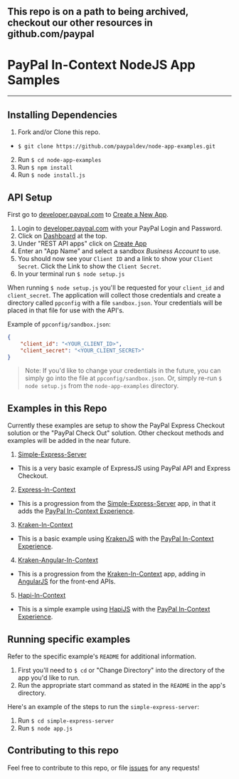<h2>This repo is on a path to being archived, checkout our other resources in github.com/paypal</h2>


# PayPal In-Context NodeJS App Samples

------

## Installing Dependencies

1. Fork and/or Clone this repo.
  * `$ git clone https://github.com/paypaldev/node-app-examples.git`
2. Run `$ cd node-app-examples`
3. Run `$ npm install`
4. Run `$ node install.js`

## API Setup

First go to [developer.paypal.com](https://developer.paypal.com/developer/applications/) to [Create a New App](https://developer.paypal.com/developer/applications/create).  

1. Login to [developer.paypal.com](https://developer.paypal.com/) with your PayPal Login and Password.
2. Click on [Dashboard](https://developer.paypal.com/developer/applications/) at the top.
3. Under "REST API apps" click on [Create App](https://developer.paypal.com/developer/applications/create)
4. Enter an "App Name" and select a sandbox *Business Account* to use.
5. You should now see your `Client ID` and a link to show your `Client Secret`. Click the Link to show the `Client Secret`.
6. In your terminal run `$ node setup.js`

When running `$ node setup.js` you'll be requested for your `client_id` and `client_secret`.  The application will collect those credentials and create a directory called `ppconfig` with a file `sandbox.json`.  Your credentials will be placed in that file for use with the API's.

Example of `ppconfig/sandbox.json`:

```json
{ 
	"client_id": "<YOUR_CLIENT_ID>", 
	"client_secret": "<YOUR_CLIENT_SECRET>"
}
```

> Note: If you'd like to change your credentials in the future, you can simply go into the file at `ppconfig/sandbox.json`.
> Or, simply re-run `$ node setup.js` from the `node-app-examples` directory. 

## Examples in this Repo

Currently these examples are setup to show the PayPal Express Checkout solution or the "PayPal Check Out" solution.  Other checkout methods and examples will be added in the near future.

1. [Simple-Express-Server](simple-express-server)
  * This is a very basic example of ExpressJS using PayPal API and Express Checkout.
2. [Express-In-Context](express-in-context/)
  * This is a progression from the [Simple-Express-Server](simple-express-server) app, in that it adds the [PayPal In-Context Experience](https://developer.paypal.com/webapps/developer/docs/classic/express-checkout/in-context/).
3. [Kraken-In-Context](kraken-in-context)
  * This is a basic example using [KrakenJS](http://krakenjs.com/) with the [PayPal In-Context Experience](https://developer.paypal.com/webapps/developer/docs/classic/express-checkout/in-context/).
4. [Kraken-Angular-In-Context](kraken-angular-in-context)
  * This is a progression from the [Kraken-In-Context](kraken-in-context) app, adding in [AngularJS](https://angularjs.org/) for the front-end APIs.
5. [Hapi-In-Context](hapi-in-context)
  * This is a simple example using [HapiJS](http://hapijs.com/) with the [PayPal In-Context Experience](https://developer.paypal.com/webapps/developer/docs/classic/express-checkout/in-context/).


## Running specific examples

Refer to the specific example's `README` for additional information.

1. First you'll need to `$ cd` or "Change Directory" into the directory of the app you'd like to run.
2. Run the appropriate start command as stated in the `README` in the app's directory.

Here's an example of the steps to run the `simple-express-server`:

1. Run `$ cd simple-express-server`
2. Run `$ node app.js`

## Contributing to this repo

Feel free to contribute to this repo, or file [issues](https://github.com/paypaldev/node-app-examples/issues) for any requests!

